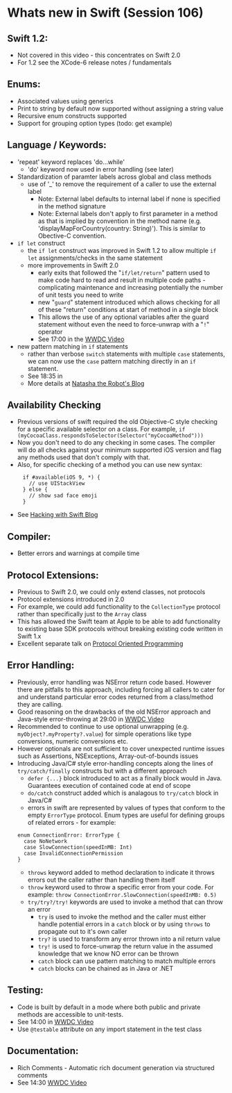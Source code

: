 # Whats new in Swift (Session 106)

## Swift 1.2:
* Not covered in this video - this concentrates on Swift 2.0
* For 1.2 see the XCode-6 release notes / fundamentals

## Enums:
* Associated values using generics
* Print to string by default now supported without assigning a string value
* Recursive enum constructs supported
* Support for grouping option types (todo: get example)

## Language / Keywords:
* 'repeat' keyword replaces 'do...while'
  * 'do' keyword now used in error handling (see later)
* Standardization of paramter labels across global and class methods
  * use of '_' to remove the requirement of a caller to use the external label
    * Note: External label defaults to internal label if none is specified in the method signature
    * Note: External labels don't apply to first parameter in a method as that is implied by convention in the method name (e.g. 'displayMapForCountry(country: String)'). This is similar to Obective-C convention.
* `if let` construct
  * the `if let` construct was improved in Swift 1.2 to allow multiple `if let` assignments/checks in the same statement
  * more improvements in Swift 2.0
    * early exits that followed the "`if/let/return`" pattern used to make code hard to read and result in multiple code paths - complicating maintenance and increasing potentially the number of unit tests you need to write
    * new "`guard`" statement introduced which allows checking for all of these "return" conditions at start of method in a single block
    * This allows the use of any optional variables after the guard statement without even the need to force-unwrap with a "`!`" operator
    * See 17:00 in the [WWDC Video](https://developer.apple.com/videos/play/wwdc2015-106/)
* new pattern matching in `if` statements
  * rather than verbose `switch` statements with multiple `case` statements, we can now use the `case` pattern matching directly in an `if` statement. 
  * See 18:35 in 
  * More details at [Natasha the Robot's Blog](http://natashatherobot.com/swift-2-pattern-matching-with-if-case/)

## Availability Checking
* Previous versions of swift required the old Objective-C style checking for a specific available selector on a class. For example, `if (myCocoaClass.respondsToSelector(Selector("myCocoaMethod")))`
* Now you don't need to do any checking in some cases. The compiler will do all checks against your minimum supported iOS version and flag any methods used that don't comply with that.
* Also, for specific checking of a method you can use new syntax: 
```
     if #available(iOS 9, *) {
       // use UIStackView
     } else {
       // show sad face emoji
     }
```
* See [Hacking with Swift Blog](https://www.hackingwithswift.com/new-syntax-swift-2-availability-checking)

## Compiler:
* Better errors and warnings at compile time

## Protocol Extensions:
* Previous to Swift 2.0, we could only extend classes, not protocols
* Protocol extensions introduced in 2.0
* For example, we could add functionality to the `CollectionType` protocol rather than specifically just to the `Array` class
* This has allowed the Swift team at Apple to be able to add functionality to existing base SDK protocols without breaking existing code written in Swift 1.x
* Excellent separate talk on [Protocol Oriented Programming](https://developer.apple.com/videos/play/wwdc2015-408/)
 
## Error Handling:
* Previously, error handling was NSError return code based. However there are pitfalls to this approach, including forcing all callers to cater for and understand particular error codes returned from a class/method they are calling.
* Good reasoning on the drawbacks of the old NSError approach and Java-style error-throwing at 29:00 in [WWDC Video](https://developer.apple.com/videos/play/wwdc2015-106/)
* Recommended to continue to use optional unwrapping (e.g. `myObject?.myProperty?.value`) for simple operations like type conversions, numeric conversions etc.
* However optionals are not sufficient to cover unexpected runtime issues such as Assertions, NSExceptions, Array-out-of-bounds issues
* Introducing Java/C# style error-handling concepts along the lines of `try/catch/finally` constructs but with a different approach
  * `defer {...}` block introduced to act as a finally block would in Java. Guarantees execution of contained code at end of scope
  * `do/catch` construct added which is analagous to `try/catch` block in Java/C#
  * errors in swift are represented by values of types that conform to the empty `ErrorType` protocol. Enum types are useful for defining groups of related errors - for example: 
  ```
  enum ConnectionError: ErrorType {
    case NoNetwork
    case SlowConnection(speedInMB: Int)
    case InvalidConnectionPermission
  }
  ```
  * `throws` keyword added to method declaration to indicate it throws errors out the caller rather than handling them itself
  * `throw` keyword used to throw a specific error from your code. For example:
  `throw ConnectionError.SlowConnection(speedInMB: 0.5)`
  * `try/try?/try!` keywords are used to invoke a method that can throw an error
    * `try` is used to invoke the method and the caller must either handle potential errors in a `catch` block or by using `throws` to propagate out to it's own caller
    * `try?` is used to transform any error thrown into a nil return value
    * `try!` is used to force-unwrap the return value in the assumed knowledge that we know NO error can be thrown
    * `catch` block can use pattern matching to match multiple errors
    * `catch` blocks can be chained as in Java or .NET

## Testing: 
* Code is built by default in a mode where both public and private methods are accessible to unit-tests. 
* See 14:00 in [WWDC Video](https://developer.apple.com/videos/play/wwdc2015-106/)
* Use `@testable` attribute on any import statement in the test class 


## Documentation:
* Rich Comments - Automatic rich document generation via structured comments 
* See 14:30 [WWDC Video](https://developer.apple.com/videos/play/wwdc2015-106/)


